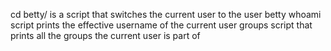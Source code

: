 cd betty/ is a script that switches the current user to the user betty
whoami script prints the effective username of the current user
groups script that prints all the groups the current user is part of
